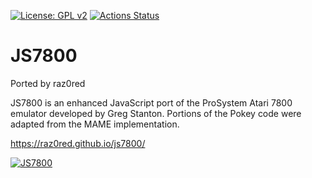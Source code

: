 [![License: GPL v2](https://img.shields.io/badge/License-GPL%20v2-blue.svg)](https://www.gnu.org/licenses/old-licenses/gpl-2.0.en.html)
[![Actions Status](https://github.com/raz0red/js7800/workflows/Build/badge.svg)](https://github.com/raz0red/js7800/actions)

# JS7800

Ported by raz0red

JS7800 is an enhanced JavaScript port of the ProSystem Atari 7800 emulator developed by Greg Stanton. 
Portions of the Pokey code were adapted from the MAME implementation.

https://raz0red.github.io/js7800/


[![JS7800](https://raw.githubusercontent.com/raz0red/jsvecx/master/screenshots/screenshot.png)](https://raz0red.github.io/js7800/)
